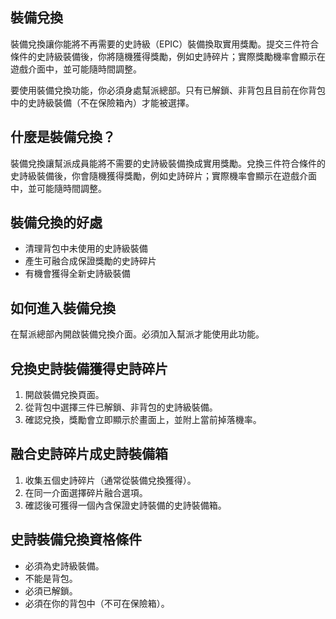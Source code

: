 ## 裝備兌換

裝備兌換讓你能將不再需要的史詩級（EPIC）裝備換取實用獎勵。提交三件符合條件的史詩級裝備後，你將隨機獲得獎勵，例如史詩碎片；實際獎勵機率會顯示在遊戲介面中，並可能隨時間調整。

要使用裝備兌換功能，你必須身處幫派總部。只有已解鎖、非背包且目前在你背包中的史詩級裝備（不在保險箱內）才能被選擇。

## 什麼是裝備兌換？

裝備兌換讓幫派成員能將不需要的史詩級裝備換成實用獎勵。兌換三件符合條件的史詩級裝備後，你會隨機獲得獎勵，例如史詩碎片；實際機率會顯示在遊戲介面中，並可能隨時間調整。

## 裝備兌換的好處

- 清理背包中未使用的史詩級裝備
- 產生可融合成保證獎勵的史詩碎片
- 有機會獲得全新史詩級裝備

## 如何進入裝備兌換

在幫派總部內開啟裝備兌換介面。必須加入幫派才能使用此功能。

## 兌換史詩裝備獲得史詩碎片

1. 開啟裝備兌換頁面。
2. 從背包中選擇三件已解鎖、非背包的史詩級裝備。
3. 確認兌換，獎勵會立即顯示於畫面上，並附上當前掉落機率。

## 融合史詩碎片成史詩裝備箱

1. 收集五個史詩碎片（通常從裝備兌換獲得）。
2. 在同一介面選擇碎片融合選項。
3. 確認後可獲得一個內含保證史詩裝備的史詩裝備箱。

## 史詩裝備兌換資格條件

- 必須為史詩級裝備。
- 不能是背包。
- 必須已解鎖。
- 必須在你的背包中（不可在保險箱）。
